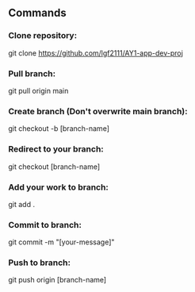 ## Commands
### Clone repository:
git clone https://github.com/lgf2111/AY1-app-dev-proj

### Pull branch:
git pull origin main

### Create branch (Don't overwrite main branch):
git checkout -b [branch-name]

### Redirect to your branch:
git checkout [branch-name]

### Add your work to branch:
git add .

### Commit to branch:
git commit -m "[your-message]"

### Push to branch:
git push origin [branch-name]